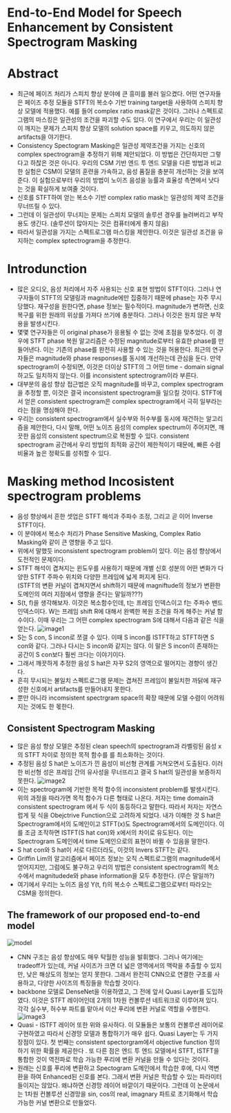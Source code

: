 # End-to-End Model for Speech Enhancement by Consistent Spectrogram Masking
# Abstract
- 최근에 페이즈 처리가 스피치 향상 분야에 큰 흥미를 불러 일으켰다. 어떤 연구자들은 페이즈 추정 모듈을 STFT의 복소수 기반 training target을 사용하여 스피치 향상 모델에 적용했다. 예를 들어 complex ratio mask같은 것이다. 그러나 스펙트로그램의 마스킹은 일관성의 조건을 파괴할 수도 있다. 이 연구에서 우리는 이 일관성이 깨지는 문제가 스피치 향상 모델의 solution space를 키우고, 의도하지 않은 artifacts을 야기한다.
- Consistency Spectogram Masking은 일관성 제약조건을 가지는 신호의 complex spectrogram을 추정하기 위해 제안되었다. 이 방법은 간단하지만 그렇다고 하찮은 것은 아니다. 우리의 CSM 기반 엔드 투 엔드 모델을 다른 방법과 비교한 실험은 CSM이 모댈의 훈련을 가속하고, 음성 품질을 충분히 개선하는 것을 보여준다. 이 실험으로부터 우리의 방법이 노이즈 음성을 능률과 효율성 측면에서 낫다는 것을 확실하게 보여줄 것이다.
- 신호를 STFT하여 얻는 복소수 기반 complex ratio mask는 일관성의 제약 조건을 무너뜨릴 수 있다. 
- 그런데 이 일관성이 무너지는 문제는 스피치 모델의 솔루션 경우를 늘려버리고 부작용도 생긴다. (솔루션이 많아지는 것은 컴퓨터에게 좋지 않음)
- 따라서 일관성을 가지는 스펙트로그램 마스킹을 제안한다. 이것은 일관성 조건을 유지하는 complex sptectrogram을 추정한다.

# Introdunction
- 많은 오디오, 음성 처리에서 자주 사용되는 신호 표현 방법이 STFT이다. 그러나 연구자들이 STFT의 모델링과 magnitude에만 집중하기 때문에 phase는 자주 무시당했다. 재구성을 원한다면, phase 정보는 필수적이다. magnitude가 변하면, 신호 복구를 위한 원래의 위상를 가져다 쓰기에 충분하다. 그러나 이것은 원치 않은 부작용을 발생시킨다.
- 몇몇 연구자들은 이 original phase가 응용될 수 없는 것에 초점을 맞추었다. 이 경우에 STFT phase 복원 알고리즘은 수정된 magnitude로부터 유효한 phase를 만들어낸다. 이는 기존의 phase를 완전히 사용할 수 있는 것을 허용한다. 최근의 연구자들은 magnitude와 phase responses를 동시에 개선하는데 관심을 둔다. 만약 spectrogram이 수정되면, 이것은 더이상 STFT의 그 어떤 time - domain signal하고도 일치하지 않는다. 이를 inconsistent sptectrogram이라 부른다.
- 대부분의 음성 향상 접근법은 오직 magnitude를 바꾸고, complex spectrogram을 추정할 뿐, 이것은 결국 inconsistent spectrogram을 일으킬 것이다. STFT에서 얻은 consistent spectrogram은 complex spectrogram에서 극히 일부라는 라는 점을 명심해야 한다.
- 우리는 consistent spectrogram에서 실수부와 허수부를 동시에 재건하는 알고리즘을 제안한다, 다시 말해, 어떤 노이즈 음성의 complex spectrum이 주어지면, 깨끗한 음성의 consistent spectrum으로 복원할 수 있다. consistent spectrogram 공간에서 우리 방법의 최적화 공간이 제한적이기 때문에, 빠른 수렴 비율과 높은 정확도를 성취할 수 있다. 
# Masking method Incosistent spectrogram problems
- 음성 향상에서 흔한 셋업은 STFT 해석과 주파수 조정, 그리고 곧 이어 Inverse STFT이다. 
- 이 분야에서 복소수 처리가 Phase Sensitive Masking, Complex Ratio Masking와 같이 큰 영향을 주고 있다.
- 위에서 말했듯 inconsistent spectrogram problem이 있다. 이는 음성 향상에서 도전적인 문제이다.
- STFT 해석이 겹쳐지는 윈도우를 사용하기 때문에 개별 신호 성분의 어떤 변화가 다양한 STFT 주파수 위치와 다양한 프레임에 넓게 퍼지게 된다.  
(STFT의 변환 커널이 겹쳐지면서 shift하기 때문에 magniftude의 정보가 변환한 도메인의 여러 지점에서 영향을 준다는 말일까???)
- S(t, f)을 생각해보자. 이것은 복소함수인데, t는 프레임 인덱스이고 f는 주파수 밴드 인덱스이다. W는 프레임 shift R에 대해서 완벽한 복원 조건을 하게 해주는 커널 함수이다. 이때 우리는 그 어떤 complex spectrogram S에 대해서 다음과 같은 식을 얻는다.
![image1](https://github.com/Doyosae/Speech_Enhancement/blob/master/image/03_5.png)
- S는 S con, S incon로 쪼갤 수 있다. 이때 S incon를 ISTFT하고 STFT하면 S con와 같다. 그러나 다시는 S incon와 같지는 않다. 이 말은 S incon이 존재하는 공간이 S con보다 훨씬 크다는 이야기이다.
- 그래서 깨끗하게 추정한 음성 S hat은 자꾸 S2의 영역으로 떨어지는 경향이 생긴다. 
- 흔히 무시되는 불일치 스펙트로그램 문제는 겹쳐진 프레임이 불일치한 까닭에 재구성한 신호에서 artifacts를 만들어내지 못한다.
- 뿐만 아니라 incomsistent spectrgram space의 확장 때문에 모델 수렴이 어려워지는 것에도 한 몫한다.
## Consistent Spectrogram Masking
- 많은 음성 향상 모델은 추정된 clean speech의 spectrogram과 라벨링된 음성 x의 STFT 차이로 정의한 목적 함수를 를 최소화하는 것이다.
- 추정된 음성 S hat은 노이즈가 낀 음성이 비선형 관계를 거쳐오면서 도출된다. 이러한 비선형 성은 프레임 간의 유사성을 무너뜨리고 결국 S hat의 일관성을 보증하지 못한다. 
![image2](https://github.com/Doyosae/Speech_Enhancement/blob/master/image/03_4.png)
- 이는 spectrogram에 기반한 목적 함수의 inconsistent problem를 발생시킨다. 위의 과정을 따라가면 목적 함수가 다른 형태로 나온다. 저자는 time domain과 consistent spectrogram 에서 두 식이 동등하다고 말한다. 따라서 저자는 자연스럽게 뒷 식을 Obejctrive Function으로 고려하게 되었다.
내가 이해한 것 S hat은 Spectrogram에서의 도메인이고 STFT(x)도 Spectrogram에서의 도메인이다. 이를 조금 조작하면 ISTFT(S hat con)와 x에서의 차이로 유도된다. 이는 Spectrogram 도메인에서 time 도메인으로의 표현이 바뀔 수 있음을 말한다.
- S hat con와 S hat이 서로 다르더라도, 이것의 Invers STFT는 같다. 
- Griffin Lim의 알고리즘에서 페이즈 정보는 오직 스펙트로그램의 magnitude에서 얻어지지만, 그럼에도 불구하고 우리의 방법은 consistent spectrogram의 복소수에서 magnitudede와 phase information을 모두 추정한다. (무슨 말일까?)
- 여기에서 우리는 노이즈 음성 Y(t, f)의 복소수 스펙트로그램으로부터 따라오는 CSM을 정의한다.
## The framework of our proposed end-to-end model
![model](https://github.com/Doyosae/Speech_Enhancement/blob/master/image/03_1.png)
- CNN 구조는 음성 향상에도 매우 탁월한 성능을 발휘했다. 그러나 여기에는 tradeoff가 있는데, 커널 사이즈가 크면 더 넓은 영역에서의 맥락을 추출할 수 있지만, 낮은 해상도의 정보는 얻지 못한다. 그래서 완전히 CNN으로 연결한 구조를 사용하고, 다양한 사이즈의 특징들을 학습할 것이다.
- backbone 모델로 DenseNet을 이용하였고, 그 전에 앞서 Quasi Layer를 도입하였다. 이것은 STFT 레이어인데 2개의 1차원 컨볼루션 네트워크로 이루어져 있다. 각각 실수부, 허수부 파트를 맡아서 이산 푸리에 변환 커널로 역할을 수행한다.
![image3](https://github.com/Doyosae/Speech_Enhancement/blob/master/image/03_2.png)
- Quasi - ISTFT 레이어 또한 위와 유사하다. 이 모듈들은 보통의 컨볼루션 레이어로 구현하였고 따라서 신경망 모델과 통합하기가 매우 쉽다. Quasi Layer는 두 가지 장점이 있다. 첫 번째는 consistent spectorgram에서 objective function 정의하기 위한 확률을 제공한다 . 또 다른 점은 엔드 투 엔드 모델에서 STFT, ISTFT을 통합한 것이 역전파로 학습 가능한 푸리에 변환 커널을 만들 수 있다는 것이다.
- 원래는 신호를 푸리에 변환하고 Spectogram 도메인에서 학습한 후에, 다시 역변환을 하여 Enhanced된 신호를 본다. 그래서 변환 커널은 학습할 수 있는 파라미터들이지는 않았다. 왜냐하면 신경망 레이어 바깥이기 때문이다. 그런데 이 논문에서는 1차원 컨볼루션 신경망을 sin, cos의 real, imagnary 파트로 초기화해서 학습 가능한 커널 변환으로 만들었다.
